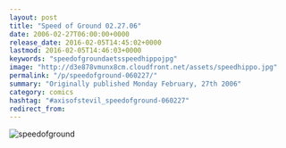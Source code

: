 ```yaml
---
layout: post
title: "Speed of Ground 02.27.06"
date: 2006-02-27T06:00:00+0000
release_date: 2016-02-05T14:45:02+0000
lastmod: 2016-02-05T14:46:03+0000
keywords: "speedofgroundaetsspeedhippojpg"
image: "http://d3e878vmunx8cm.cloudfront.net/assets/speedhippo.jpg"
permalink: "/p/speedofground-060227/"
summary: "Originally published Monday February, 27th 2006"
category: comics
hashtag: "#axisofstevil_speedofground-060227"
redirect_from:
---
```


![speedofground](http://d3e878vmunx8cm.cloudfront.net/assets/speedhippo.jpg)
